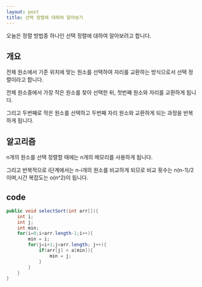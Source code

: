 ```yaml
---
layout: post
title: 선택 정렬에 대하여 알아보기
---
```


오늘은 정렬 방법중 하나인 선택 정렬에 대하여 알아보려고 합니다.

## 개요

전체 원소에서 기준 위치에 맞는 원소를 선택하여 자리를 교환하는 방식으로서 선택 정렬이라고 합니다.

전체 원소중에서 가장 작은 원소를 찾아 선택한 뒤, 첫번째 원소와 자리를 교환하게 됩니다.

그리고 두번째로 작은 원소를 선택하고 두번째 자리 원소와 교환하게 되는 과정을 반복하게 됩니다.

## 알고리즘

n개의 원소를 선택 정렬할 때에는 n개의 메모리를 사용하게 됩니다.

그리고 반복적으로 i단계에서는 n-i개의 원소를 비교하게 되므로 비교 횟수는 n(n-1)/2 이며,시간 복잡도는 o(n^2)이 됩니다.

## code 

```java
public void selectSort(int arr[]){
    int i;
    int j;
    int min;
    for(i=0;i<arr.length-1;i++){
        min = i;
        for(j=i+1;j<arr.length; j++){
            if(arr[j] < a[min]){
                min = j;
            }
        }
    }
}
```